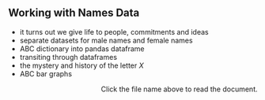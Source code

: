 ## Working with Names Data
- it turns out we give life to people, commitments and ideas
- separate datasets for male names and female names
- ABC dictionary into pandas dataframe
- transiting through dataframes
- the mystery and history of the letter $X$
- ABC bar graphs

<p align = "right"> Click the file name above to read the document. </p>
